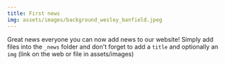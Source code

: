 ```yaml
---
title: First news
img: assets/images/background_wesley_banfield.jpeg
---
```

Great news everyone you can now add news to our website! Simply add files into the `_news` folder and don't forget to add a `title` and optionally an `img` (link on the web or file in assets/images)